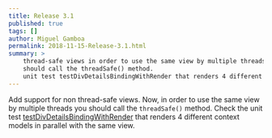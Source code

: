 ```yaml
---
title: Release 3.1
published: true
tags: []
author: Miguel Gamboa
permalink: 2018-11-15-Release-3.1.html
summary: >
    thread-safe views in order to use the same view by multiple threads you
    should call the threadSafe() method.
    unit test testDivDetailsBindingWithRender that renders 4 different context models in parallel with the same view.
---
```


Add support for non thread-safe views. Now, in order to use the same view by multiple threads you 
should call the `threadSafe()` method. Check the unit test 
[testDivDetailsBindingWithRender](src/test/java/htmlflow/test/TestDivDetails.java#L141)
that renders 4 different context models in parallel with the same view.  
